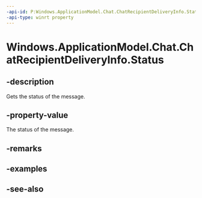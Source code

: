 ```yaml
---
-api-id: P:Windows.ApplicationModel.Chat.ChatRecipientDeliveryInfo.Status
-api-type: winrt property
---
```


<!-- Property syntax
public Windows.ApplicationModel.Chat.ChatMessageStatus Status { get; }
-->

# Windows.ApplicationModel.Chat.ChatRecipientDeliveryInfo.Status

## -description
Gets the status of the message.

## -property-value
The status of the message.

## -remarks

## -examples

## -see-also
